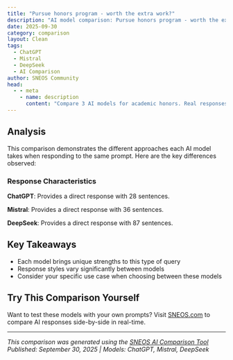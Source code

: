 ```yaml
---
title: "Pursue honors program - worth the extra work?"
description: "AI model comparison: Pursue honors program - worth the extra work?..."
date: 2025-09-30
category: comparison
layout: Clean
tags:
  - ChatGPT
  - Mistral
  - DeepSeek
  - AI Comparison
author: SNEOS Community
head:
  - - meta
    - name: description
      content: "Compare 3 AI models for academic honors. Real responses from ChatGPT, Mistral, DeepSeek with detailed analysis."
---
```


<ChatComparison
  title="Pursue honors program - worth the extra work?"
  prompt="Pursue honors program - worth the extra work?"
  :responses='{"ChatGPT": "Deciding whether to pursue an honors program depends on your personal goals, interests, and capacity for extra work. Here are some factors to consider that might help you decide if it\u0027s worth it for you:\n\n### Benefits of an Honors Program\n1. **Academic Challenge**: Honors courses are often more rigorous and intellectually stimulating, which can deepen your understanding of your field.\n2. **Resume Booster**: Completing an honors program can strengthen your resume or graduate school applications by showing dedication and the ability to handle advanced work.\n3. **Research Opportunities**: Many honors programs offer access to research projects, theses, or special seminars, which can be valuable experience.\n4. **Smaller Class Sizes**: Honors courses usually have fewer students, allowing for more interaction with professors and peers.\n5. **Networking**: You\u0027ll likely meet motivated peers and faculty who can be valuable contacts in your academic and professional future.\n6. **Scholarships/Recognition**: Some honors programs offer scholarships or special recognition upon graduation.\n\n### Potential Downsides\n1. **Increased Workload**: Honors programs typically require extra assignments, projects, or a thesis, which means more time and effort.\n2. **Stress**: The additional work can lead to increased stress or less free time for other activities.\n3. **Opportunity Cost**: Time spent on honors work might limit involvement in other extracurriculars, jobs, or personal interests.\n\n### Questions to Ask Yourself\n- Do you enjoy challenging coursework and want to push yourself academically?\n- Are you planning to attend graduate school or enter a competitive field where honors distinction matters?\n- Can you manage your current workload along with additional honors requirements without harming your well-being?\n- Are you interested in the specific opportunities the honors program offers (e.g., research, seminars, networking)?\n\nIf you answer yes to most of these and are motivated by the benefits, then pursuing the honors program is likely worth the extra work. If the additional workload feels overwhelming or the benefits don\u2019t align with your goals, it might be better to focus your energy elsewhere.\n\nWould you like advice tailored to your specific situation or more details about what honors programs typically entail?", "Mistral": "Deciding whether to pursue an honors program depends on your personal goals, academic interests, and willingness to take on additional challenges. Here are some factors to consider:\n\n### Benefits of an Honors Program:\n1. **Enhanced Learning Experience**: Honors programs often offer smaller class sizes, more interactive learning environments, and specialized courses that can provide a deeper understanding of your field.\n2. **Research Opportunities**: Many honors programs include research components, which can be valuable for graduate school applications and future academic or professional pursuits.\n3. **Networking**: Participating in an honors program can connect you with like-minded peers, faculty mentors, and alumni who can provide support and opportunities.\n4. **Recognition**: Completing an honors program can be a significant achievement that stands out on your resume and transcripts, potentially making you more competitive for scholarships, internships, and job opportunities.\n5. **Personal Growth**: The rigorous nature of honors programs can help you develop critical thinking, problem-solving, and time management skills.\n\n### Considerations:\n1. **Workload**: Honors programs typically require more work, including additional assignments, projects, and sometimes a thesis. Make sure you are prepared for the increased academic demands.\n2. **Time Management**: Balancing an honors program with other commitments, such as extracurricular activities, part-time jobs, or social life, can be challenging.\n3. **Stress**: The higher expectations and more demanding coursework can add to your stress levels. Ensure you have strategies in place to manage stress effectively.\n4. **Interests and Goals**: Consider whether the honors program aligns with your long-term goals. If you are aiming for a career that values academic rigor and research, an honors program can be very beneficial. If your goals are more practical or vocational, it might not be as crucial.\n\n### Questions to Ask Yourself:\n1. **What are my academic and career goals?**\n2. **Am I passionate about the subject matter?**\n3. **Do I have the time and energy to commit to the additional work?**\n4. **What are the specific benefits and requirements of the honors program at my institution?**\n5. **How will this program enhance my overall college experience?**\n\n### Conclusion:\nIf you are passionate about your field of study, enjoy academic challenges, and see the benefits aligning with your future goals, then pursuing an honors program can be very worthwhile. However, if you feel the additional workload might be too overwhelming or if your interests lie elsewhere, it might be better to focus on other aspects of your education and career development.\n\nUltimately, the decision should be based on a careful evaluation of your personal circumstances and aspirations.", "DeepSeek": "Of course. This is a classic and important question for many high-achieving students. The short answer is: **It depends entirely on your goals, your field of study, and your personality.**\n\nIt\u0027s not a simple \u0022yes\u0022 or \u0022no.\u0022 Let\u0027s break down the pros and cons to help you decide.\n\n### The \u0022Yes, It\u0027s Worth It\u0022 Argument (The Pros)\n\n1. **Intellectual Engagement \u0026 Academic Depth:**\n * This is the core benefit. Honors programs are designed for students who love to learn. You\u0027ll take smaller, seminar-style classes with the best professors, engage in stimulating discussions, and dive deeper into your subject than in standard lecture courses.\n * You\u0027ll often get priority registration, ensuring you get into the classes you need and want.\n\n2. **Community and Networking:**\n * You\u0027ll be surrounded by a self-selected group of motivated, curious, and high-achieving peers. This creates a built-in support system and study group.\n * These connections can lead to lifelong friendships and a powerful professional network.\n\n3. **Enhanced Credentials for Post-Graduation:**\n * **Graduate/Professional School:** For law school, medical school, or PhD programs, an honors designation on your diploma is a significant plus. It signals research experience, advanced coursework, and the ability to handle a rigorous workload\u2014exactly what admissions committees are looking for.\n * **Competitive Jobs:** For certain employers (especially in consulting, finance, and tech), an honors program can make your resume stand out. It demonstrates work ethic, critical thinking, and time management.\n\n4. **The Honors Thesis/Capstone Project:**\n * This is often the crown jewel of an honors program. Completing a substantial, original research project or creative work is an incredible experience.\n * It provides a tangible product you can discuss in interviews, it can lead to publications or presentations, and it gives you a chance to work one-on-one with a faculty mentor.\n\n5. **Exclusive Opportunities:**\n * Many programs offer special honors housing, dedicated study lounges, funding for research or conference travel, and exclusive access to distinguished speakers and events.\n\n### The \u0022No, It Might Not Be Worth It\u0022 Argument (The Cons)\n\n1. **The Crushing Workload:**\n * This is the most significant drawback. Honors courses require more reading, more writing, and more complex assignments. You must be honest with yourself about your capacity for stress and your desire for a balanced college life.\n\n2. **Reduced Flexibility \u0026 \u0022Fun\u0022 Course Options:**\n * Your schedule will be filled with required honors courses, leaving less room for elective classes that might just be for fun or personal interest (e.g., \u0022The History of Rock and Roll\u0022 or \u0022Intro to Sculpture\u0022).\n\n3. **Potential for GPA Damage:**\n * Honors classes are typically graded more stringently. If you\u0027re struggling to maintain a high GPA for scholarship or pre-professional reasons, a regular course load might be the safer bet for your grade point average.\n\n4. **It Might Not Be Necessary for Your Goals:**\n * If your plan is to go straight into a industry job that doesn\u0027t specifically value it (e.g., many corporate roles, nursing, education, software engineering at most companies), your time might be better spent on:\n * **Internships and Work Experience**\n * **Building a strong portfolio**\n * **Developing specific technical skills**\n * **Leadership roles in clubs and organizations**\n\n5. **The \u0022Burnout\u0022 Factor:**\n * Constantly operating at a high-stakes academic level for four years can lead to burnout. Your mental and physical health are paramount.\n\n---\n\n### How to Make Your Decision: A Self-Assessment Checklist\n\nAsk yourself these questions:\n\n**1. What are my post-graduate goals?**\n* **Med/Law/Grad School?** -\u003E **Strong Lean YES.** The benefits are substantial.\n* **Immediate Industry Job?** -\u003E **It depends.** Research companies and roles you\u0027re interested in. Is there a pattern of honors graduates? Would your time be better spent on internships?\n\n**2. What is my learning style?**\n* Do I thrive in small, discussion-based seminars? -\u003E **YES.**\n* Do I prefer larger lectures where I can listen and absorb? -\u003E **Maybe NO.**\n\n**3. What is the specific structure of the honors program at my university?**\n* **This is critical.** Is it a set of general education requirements? Or is it a department-specific program within your major?\n * A program within your major is often more valuable and relevant than a general \u0022Great Books\u0022 program that might not align with your interests.\n* How heavy is the thesis requirement? Is it a one-semester paper or a year-long, all-consuming project?\n\n**4. What are the opportunity costs?**\n* If I say \u0022yes\u0022 to honors, what am I saying \u0022no\u0022 to? Will I have to quit a club sport? Will I not have time for a part-time job? Will my social life suffer? Be realistic.\n\n**5. Can I try it out?**\n* Many programs allow you to take an honors class or two in your first year without fully committing. **Do this.** It\u0027s the best way to gauge the workload and culture.\n\n### Final Verdict \u0026 Strategic Advice\n\n**For most students, the honors program is \u0022worth it\u0022 if it aligns directly with their long-term academic and career goals.** The intellectual growth, mentorship, and credential are powerful assets.\n\n**However, it is *not* worth sacrificing your well-being, your GPA, or more valuable, hands-on experiences.**\n\n**A Smart Compromise:** Many students successfully \u0022cherry-pick\u0022 the best parts of an honors program. They might:\n* Take one or two honors classes with renowned professors without completing the full program.\n* Do an independent study or thesis project *without* being in the formal honors program.\n* Focus on maintaining a high GPA and securing fantastic internships, which can be just as, if not more, impressive than an honors designation.\n\nTalk to current honors students and recent graduates from your intended major. Their firsthand experience will be the most valuable data point of all."}' 
  published-date="12:15"
/>

## Analysis

This comparison demonstrates the different approaches each AI model takes when responding to the same prompt. Here are the key differences observed:

### Response Characteristics

**ChatGPT**: Provides a direct response with 28 sentences. 

**Mistral**: Provides a direct response with 36 sentences. 

**DeepSeek**: Provides a direct response with 87 sentences. 

## Key Takeaways

- Each model brings unique strengths to this type of query
- Response styles vary significantly between models
- Consider your specific use case when choosing between these models

## Try This Comparison Yourself

Want to test these models with your own prompts? Visit [SNEOS.com](https://sneos.com) to compare AI responses side-by-side in real-time.

---

*This comparison was generated using the [SNEOS AI Comparison Tool](https://sneos.com)*
*Published: September 30, 2025 | Models: ChatGPT, Mistral, DeepSeek*
